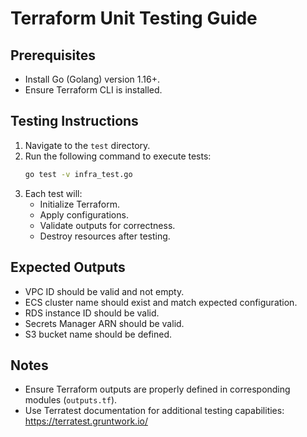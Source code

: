 # Terraform Unit Testing Guide 
## Prerequisites 
- Install Go (Golang) version 1.16+. 
- Ensure Terraform CLI is installed. 
## Testing Instructions 
1. Navigate to the `test` directory. 
2. Run the following command to execute tests: 
   ```bash 
   go test -v infra_test.go 
   ``` 
3. Each test will: 
   - Initialize Terraform. 
   - Apply configurations. 
   - Validate outputs for correctness. 
   - Destroy resources after testing. 
## Expected Outputs 
- VPC ID should be valid and not empty. 
- ECS cluster name should exist and match expected configuration. 
- RDS instance ID should be valid. 
- Secrets Manager ARN should be valid. 
- S3 bucket name should be defined. 
## Notes 
- Ensure Terraform outputs are properly defined in corresponding modules (`outputs.tf`). 
- Use Terratest documentation for additional testing capabilities: https://terratest.gruntwork.io/ 